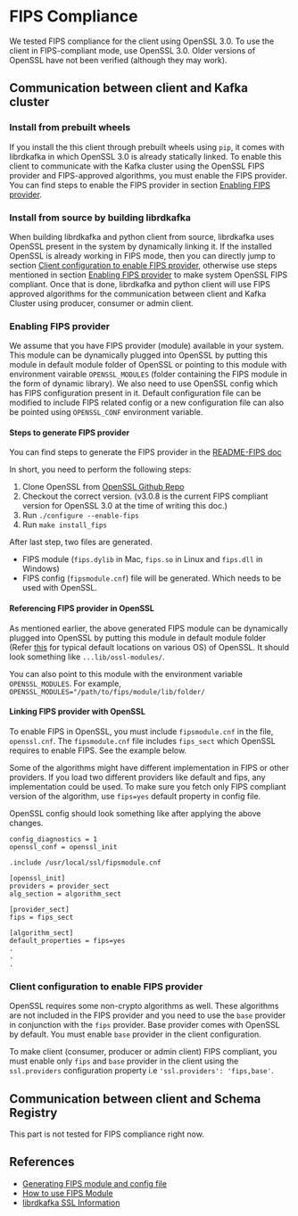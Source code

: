 # FIPS Compliance

We tested FIPS compliance for the client using OpenSSL 3.0. To use the client in FIPS-compliant mode, use OpenSSL 3.0. Older versions of OpenSSL have not been verified (although they may work).

## Communication between client and Kafka cluster

### Install from prebuilt wheels

If you install the this client through prebuilt wheels using `pip`, it comes with librdkafka in which OpenSSL 3.0 is already statically linked. To enable this client to communicate with the Kafka cluster using the OpenSSL FIPS provider and FIPS-approved algorithms, you must enable the FIPS provider. You can find steps to enable the FIPS provider in section [Enabling FIPS provider](#enabling-fips-provider).


### Install from source by building librdkafka

When building librdkafka and python client from source, librdkafka uses OpenSSL present in the system by dynamically linking it. If the installed OpenSSL is already working in FIPS mode, then you can directly jump to section [Client configuration to enable FIPS provider](#client-configuration-to-enable-fips-provider), otherwise use steps mentioned in section [Enabling FIPS provider](#enabling-fips-provider) to make system OpenSSL FIPS compliant. Once that is done, librdkafka and python client will use FIPS approved algorithms for the communication between client and Kafka Cluster using producer, consumer or admin client.

### Enabling FIPS provider

We assume that you have FIPS provider (module) available in your system. This module can be dynamically plugged into OpenSSL by putting this module in default module folder of OpenSSL or pointing to this module with environment vairable `OPENSSL_MODULES` (folder containing the FIPS module in the form of dynamic library). We also need to use OpenSSL config which has FIPS configuration present in it. Default configuration file can be modified to include FIPS related config or a new configuration file can also be pointed using `OPENSSL_CONF` environment variable.

#### Steps to generate FIPS provider

You can find steps to generate the FIPS provider in the [README-FIPS doc](https://github.com/openssl/openssl/blob/openssl-3.0.8/README-FIPS.md)

In short, you need to perform the following steps:

1) Clone OpenSSL from [OpenSSL Github Repo](https://github.com/openssl/openssl)
2) Checkout the correct version. (v3.0.8 is the current FIPS compliant version for OpenSSL 3.0 at the time of writing this doc.)
3) Run `./configure --enable-fips`
4) Run `make install_fips`

After last step, two files are generated.
* FIPS module (`fips.dylib` in Mac, `fips.so` in Linux and `fips.dll` in Windows)
* FIPS config (`fipsmodule.cnf`) file will be generated. Which needs to be used with OpenSSL.

#### Referencing FIPS provider in OpenSSL

As mentioned earlier, the above generated FIPS module can be dynamically plugged into OpenSSL by putting this module in default module folder (Refer [this](https://github.com/confluentinc/librdkafka/blob/master/INTRODUCTION.md#ssl) for typical default locations on various OS) of OpenSSL. It should look something like `...lib/ossl-modules/`.

You can also point to this module with the environment variable `OPENSSL_MODULES`. For example, `OPENSSL_MODULES="/path/to/fips/module/lib/folder/`

#### Linking FIPS provider with OpenSSL

To enable FIPS in OpenSSL, you must include `fipsmodule.cnf` in the file, `openssl.cnf`. The `fipsmodule.cnf` file includes `fips_sect` which OpenSSL requires to enable FIPS. See the example below. 

Some of the algorithms might have different implementation in FIPS or other providers. If you load two different providers like default and fips, any implementation could be used. To make sure you fetch only FIPS compliant version of the algorithm, use `fips=yes` default property in config file.

OpenSSL config should look something like after applying the above changes.

```
config_diagnostics = 1
openssl_conf = openssl_init

.include /usr/local/ssl/fipsmodule.cnf

[openssl_init]
providers = provider_sect
alg_section = algorithm_sect

[provider_sect]
fips = fips_sect

[algorithm_sect]
default_properties = fips=yes
.
.
.
```

### Client configuration to enable FIPS provider

OpenSSL requires some non-crypto algorithms as well. These algorithms are not included in the FIPS provider and you need to use the `base` provider in conjunction with the `fips` provider. Base provider comes with OpenSSL by default. You must enable `base` provider in the client configuration.

To make client (consumer, producer or admin client) FIPS compliant, you must enable only `fips` and `base` provider in the client using the `ssl.providers` configuration property i.e `'ssl.providers': 'fips,base'`.


## Communication between client and Schema Registry

This part is not tested for FIPS compliance right now.

## References
* [Generating FIPS module and config file](https://github.com/openssl/openssl/blob/openssl-3.0.8/README-FIPS.md)
* [How to use FIPS Module](https://www.openssl.org/docs/man3.0/man7/fips_module.html)
* [librdkafka SSL Information](https://github.com/confluentinc/librdkafka/blob/master/INTRODUCTION.md#ssl)
